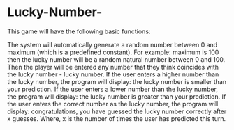 # Lucky-Number-
This game will have the following basic functions:

The system will automatically generate a random number between 0 and maximum (which is a predefined constant). For example: maximum is 100 then the lucky number will be a random natural number between 0 and 100.
Then the player will be entered any number that they think coincides with the lucky number - lucky number.
If the user enters a higher number than the lucky number, the program will display: the lucky number is smaller than your prediction.
If the user enters a lower number than the lucky number, the program will display: the lucky number is greater than your prediction.
If the user enters the correct number as the lucky number, the program will display: congratulations, you have guessed the lucky number correctly after x guesses. Where, x is the number of times the user has predicted this turn.
